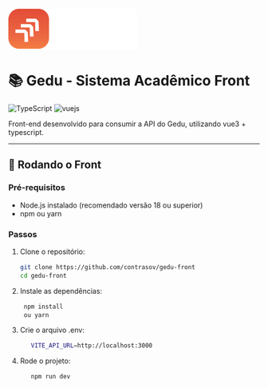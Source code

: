 ![Logo do Gedu](./src/assets/logoWhite.svg)

# 📚 Gedu - Sistema Acadêmico Front

![TypeScript](https://img.shields.io/badge/typescript-%23007acc.svg?&logo=typescript&logoColor=white)
![vuejs](https://img.shields.io/badge/-Vue.js-4fc08d?style=flat&logo=vuedotjs&logoColor=white)

Front-end desenvolvido para consumir a API do Gedu, utilizando vue3 + typescript.

---

## 🚀 Rodando o Front

### Pré-requisitos

- Node.js instalado (recomendado versão 18 ou superior)
- npm ou yarn

### Passos

1. Clone o repositório:

   ```bash
   git clone https://github.com/contrasov/gedu-front
   cd gedu-front

2. Instale as dependências:

   ```bash
    npm install
    ou yarn

3. Crie o arquivo .env:

   ```bash
      VITE_API_URL=http://localhost:3000

4. Rode o projeto:

   ```bash
      npm run dev

